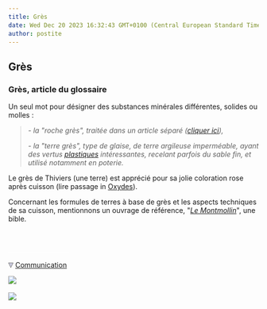 ```yaml
---
title: Grès
date: Wed Dec 20 2023 16:32:43 GMT+0100 (Central European Standard Time)
author: postite
---
```


## Grès
### Grès, article du glossaire
 Un seul mot pour désigner des substances minérales différentes, solides ou molles :

> _\- la "roche grès", traitée dans un article séparé ([cliquer ici](gres.html)),_
> 
> _\- la "terre grès", type de glaise, de terre argileuse imperméable, ayant des vertus [plastiques](plastique.html) intéressantes, recelant parfois du sable fin, et utilisé notamment en poterie._

Le grès de Thiviers (une terre) est apprécié pour sa jolie coloration rose après cuisson (lire passage in [Oxydes](oxydes.html#gresdethiviers)).

Concernant les formules de terres à base de grès et les aspects techniques de sa cuisson, mentionnons un ouvrage de référence, "_[Le Montmollin](livres.html#montmollin)_", une bible.



 

 ![](images/transparent122x1.gif)

![](images/flechebas.gif) [Communication](http://www.artrealite.com/annonceurs.htm) 

[![](https://cbonvin.fr/sites/regie.artrealite.com/visuels/campagne1.png)](index-2.html#20131014)

![](https://cbonvin.fr/sites/regie.artrealite.com/visuels/campagne2.png)